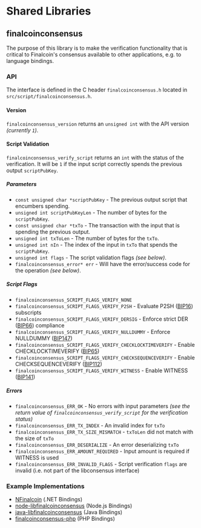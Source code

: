 Shared Libraries
================

## finalcoinconsensus

The purpose of this library is to make the verification functionality that is critical to Finalcoin's consensus available to other applications, e.g. to language bindings.

### API

The interface is defined in the C header `finalcoinconsensus.h` located in `src/script/finalcoinconsensus.h`.

#### Version

`finalcoinconsensus_version` returns an `unsigned int` with the API version *(currently `1`)*.

#### Script Validation

`finalcoinconsensus_verify_script` returns an `int` with the status of the verification. It will be `1` if the input script correctly spends the previous output `scriptPubKey`.

##### Parameters
- `const unsigned char *scriptPubKey` - The previous output script that encumbers spending.
- `unsigned int scriptPubKeyLen` - The number of bytes for the `scriptPubKey`.
- `const unsigned char *txTo` - The transaction with the input that is spending the previous output.
- `unsigned int txToLen` - The number of bytes for the `txTo`.
- `unsigned int nIn` - The index of the input in `txTo` that spends the `scriptPubKey`.
- `unsigned int flags` - The script validation flags *(see below)*.
- `finalcoinconsensus_error* err` - Will have the error/success code for the operation *(see below)*.

##### Script Flags
- `finalcoinconsensus_SCRIPT_FLAGS_VERIFY_NONE`
- `finalcoinconsensus_SCRIPT_FLAGS_VERIFY_P2SH` - Evaluate P2SH ([BIP16](https://github.com/finalcoin/bips/blob/master/bip-0016.mediawiki)) subscripts
- `finalcoinconsensus_SCRIPT_FLAGS_VERIFY_DERSIG` - Enforce strict DER ([BIP66](https://github.com/finalcoin/bips/blob/master/bip-0066.mediawiki)) compliance
- `finalcoinconsensus_SCRIPT_FLAGS_VERIFY_NULLDUMMY` - Enforce NULLDUMMY ([BIP147](https://github.com/finalcoin/bips/blob/master/bip-0147.mediawiki))
- `finalcoinconsensus_SCRIPT_FLAGS_VERIFY_CHECKLOCKTIMEVERIFY` - Enable CHECKLOCKTIMEVERIFY ([BIP65](https://github.com/finalcoin/bips/blob/master/bip-0065.mediawiki))
- `finalcoinconsensus_SCRIPT_FLAGS_VERIFY_CHECKSEQUENCEVERIFY` - Enable CHECKSEQUENCEVERIFY ([BIP112](https://github.com/finalcoin/bips/blob/master/bip-0112.mediawiki))
- `finalcoinconsensus_SCRIPT_FLAGS_VERIFY_WITNESS` - Enable WITNESS ([BIP141](https://github.com/finalcoin/bips/blob/master/bip-0141.mediawiki))

##### Errors
- `finalcoinconsensus_ERR_OK` - No errors with input parameters *(see the return value of `finalcoinconsensus_verify_script` for the verification status)*
- `finalcoinconsensus_ERR_TX_INDEX` - An invalid index for `txTo`
- `finalcoinconsensus_ERR_TX_SIZE_MISMATCH` - `txToLen` did not match with the size of `txTo`
- `finalcoinconsensus_ERR_DESERIALIZE` - An error deserializing `txTo`
- `finalcoinconsensus_ERR_AMOUNT_REQUIRED` - Input amount is required if WITNESS is used
- `finalcoinconsensus_ERR_INVALID_FLAGS` - Script verification `flags` are invalid (i.e. not part of the libconsensus interface)

### Example Implementations
- [NFinalcoin](https://github.com/MetacoSA/NFinalcoin/blob/5e1055cd7c4186dee4227c344af8892aea54faec/NFinalcoin/Script.cs#L979-#L1031) (.NET Bindings)
- [node-libfinalcoinconsensus](https://github.com/bitpay/node-libfinalcoinconsensus) (Node.js Bindings)
- [java-libfinalcoinconsensus](https://github.com/dexX7/java-libfinalcoinconsensus) (Java Bindings)
- [finalcoinconsensus-php](https://github.com/Bit-Wasp/finalcoinconsensus-php) (PHP Bindings)
